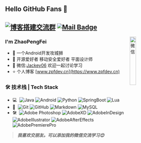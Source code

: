 ## Hello GitHub Fans 👋
[![博客搭建交流群](https://img.shields.io/badge/微信-Jackey06-red.svg "微信")](mailto:Jackey06)
[![Mail Badge](https://img.shields.io/badge/-zhaopengfei779@gmail.com-c14438?style=flat&logo=Gmail&logoColor=white&link=mailto:zhaopengfei779@gmail.com)](mailto:zhaopengfei779@gmail.com)
---
<img align="right" alt="微信" width="20%" src="http://image.zpfdev.cn:7060/images/WeChat.jpg" />

### I'm ZhaoPengFei

- 🌱 一个Android开发攻城狮
- 👋 开源爱好者 移动安全爱好者 平面设计师
- 💬 微信:[Jackey06](Jackey06) 欢迎一起讨论学习
- ⭐ 个人博客 [www.zpfdev.cn](https://www.zpfdev.cn)

### 🛠 技术栈 | Tech Stack

- 💻 &#160;![Java](https://img.shields.io/badge/-Java-333333?style=flat&logo=Java&logoColor=FF0000)
![Android](https://img.shields.io/badge/-Android-333333?style=flat&logo=Android&logoColor=3DDC84)
![Python](https://img.shields.io/badge/-Python-333333?style=flat&logo=Python&logoColor=FCC624)
![SpringBoot](https://img.shields.io/badge/-SpringBoot-333333?style=flat&logo=SpringBoot&logoColor=6DB33F)
![Lua](https://img.shields.io/badge/-Lua-333333?style=flat&logo=Lua&logoColor=0295FF)
- 🔧 &#160;![Git](https://img.shields.io/badge/-Git-333333?style=flat&logo=git)
![GitHub](https://img.shields.io/badge/-GitHub-333333?style=flat&logo=github)
![Markdown](https://img.shields.io/badge/-Markdown-333333?style=flat&logo=markdown)
![MySQL](https://img.shields.io/badge/-MySQL-333333?style=flat&logo=MySQL&logoColor=FFFFFF)
- 🛠️ &#160;![Adobe Photoshop](https://img.shields.io/badge/-PS-333333?style=flat&logo=AdobePhotoshop&logoColor=31A8FF)
![AdobeXD](https://img.shields.io/badge/-XD-333333?style=flat&logo=AdobeXD&logoColor=FF0000)
![AdobeInDesign](https://img.shields.io/badge/-ID-333333?style=flat&logo=AdobeInDesign&logoColor=FF3366)
![AdobeIllustrator](https://img.shields.io/badge/-AI-333333?style=flat&logo=AdobeIllustrator&logoColor=FF9A00)
![AdobeAfterEffects](https://img.shields.io/badge/-AE-333333?style=flat&logo=AdobeAfterEffects&logoColor=9999FF)
![AdobePremierePro](https://img.shields.io/badge/-PR-333333?style=flat&logo=AdobePremierePro&logoColor=9999FF)

> ***我喜欢交朋友。可以添加我的微信交流学习😊***
